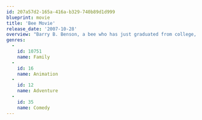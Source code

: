 ```yaml
---
id: 207a57d2-165a-416a-b329-740b89d1d999
blueprint: movie
title: 'Bee Movie'
release_date: '2007-10-28'
overview: "Barry B. Benson, a bee who has just graduated from college, is disillusioned at his lone career choice: making honey. On a special trip outside the hive, Barry's life is saved by Vanessa, a florist in New York City. As their relationship blossoms, he discovers humans actually eat honey, and subsequently decides to sue us."
genres:
  -
    id: 10751
    name: Family
  -
    id: 16
    name: Animation
  -
    id: 12
    name: Adventure
  -
    id: 35
    name: Comedy
---
```

